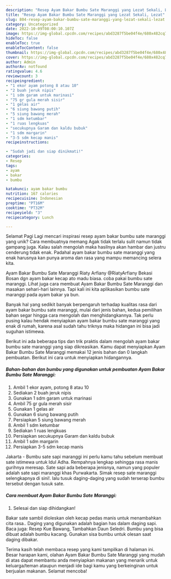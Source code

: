 ```yaml
---
description: "Resep Ayam Bakar Bumbu Sate Maranggi yang Lezat Sekali, Lezat"
title: "Resep Ayam Bakar Bumbu Sate Maranggi yang Lezat Sekali, Lezat"
slug: 804-resep-ayam-bakar-bumbu-sate-maranggi-yang-lezat-sekali-lezat
category: Uncategorized
date: 2022-10-09T08:00:10.107Z
image: https://img-global.cpcdn.com/recipes/abd3287f5be04f4e/680x482cq70/ayam-bakar-bumbu-sate-maranggi-foto-resep-utama.jpg
hideToc: false
enableToc: true
enableTocContent: false
thumbnail: https://img-global.cpcdn.com/recipes/abd3287f5be04f4e/680x482cq70/ayam-bakar-bumbu-sate-maranggi-foto-resep-utama.jpg
cover: https://img-global.cpcdn.com/recipes/abd3287f5be04f4e/680x482cq70/ayam-bakar-bumbu-sate-maranggi-foto-resep-utama.jpg
author: Admin
authorAv: notfound
ratingvalue: 4.6
reviewcount: 3
recipeingredient:
- "1 ekor ayam potong 8 atau 10"
- "2 buah jeruk nipis"
- "1 sdm garam untuk marinasi"
- "75 gr gula merah sisir"
- "1 gelas air"
- "6 siung bawang putih"
- "5 siung bawang merah"
- "1 sdm ketumbar"
- "1 ruas lengkuas"
- "secukupnya Garam dan kaldu bubuk"
- "1 sdm margarin"
- "3-5 sdm kecap manis"
recipeinstructions:

- "Sudah jadi dan siap dinikmati!"
categories:
- Resep
tags:
- ayam
- bakar
- bumbu

katakunci: ayam bakar bumbu 
nutrition: 167 calories
recipecuisine: Indonesian
preptime: "PT16M"
cooktime: "PT32M"
recipeyield: "3"
recipecategory: Lunch

---
```



Selamat Pagi Lagi mencari inspirasi resep ayam bakar bumbu sate maranggi yang unik? Cara membuatnya memang Agak tidak terlalu sulit namun tidak gampang juga. Kalau salah mengolah maka hasilnya akan hambar dan justru cenderung tidak enak. Padahal ayam bakar bumbu sate maranggi yang enak harusnya kan punya aroma dan rasa yang mampu memancing selera kita.


Ayam Bakar Bumbu Sate Maranggi Riaty Arfiany @RiatyArfiany Bekasi Bosan dgn ayam bakar kecap ato madu biasa. coba pakai bumbu sate maranggi. Lihat juga cara membuat Ayam Bakar Bumbu Sate Maranggi dan masakan sehari-hari lainnya. Tapi kali ini kita aplikasikan bumbu sate maranggi pada ayam bakar ya bun.

Banyak hal yang sedikit banyak berpengaruh terhadap kualitas rasa dari ayam bakar bumbu sate maranggi, mulai dari jenis bahan, kedua pemilihan bahan segar hingga cara mengolah dan menghidangkannya. Tak perlu pusing kalau hendak menyiapkan ayam bakar bumbu sate maranggi yang enak di rumah, karena asal sudah tahu triknya maka hidangan ini bisa jadi suguhan istimewa.


Berikut ini ada beberapa tips dan trik praktis dalam mengolah ayam bakar bumbu sate maranggi yang siap dikreasikan. Kamu dapat menyiapkan Ayam Bakar Bumbu Sate Maranggi memakai 12 jenis bahan dan 0 langkah pembuatan. Berikut ini cara untuk menyiapkan hidangannya.

<!--inarticleads1-->

##### Bahan-bahan dan bumbu yang digunakan untuk pembuatan Ayam Bakar Bumbu Sate Maranggi:

1. Ambil 1 ekor ayam, potong 8 atau 10
1. Sediakan 2 buah jeruk nipis
1. Gunakan 1 sdm garam untuk marinasi
1. Ambil 75 gr gula merah sisir
1. Gunakan 1 gelas air
1. Gunakan 6 siung bawang putih
1. Persiapkan 5 siung bawang merah
1. Ambil 1 sdm ketumbar
1. Sediakan 1 ruas lengkuas
1. Persiapkan secukupnya Garam dan kaldu bubuk
1. Ambil 1 sdm margarin
1. Persiapkan 3-5 sdm kecap manis


Jakarta - Bumbu sate sapi maranggi ini perlu kamu tahu sebelum membuat sate istimewa untuk Idul Adha. Rempahnya lengkap sehingga rasa manis gurihnya meresap. Sate sapi ada beberapa jenisnya, namun yang populer adalah sate sapi maranggi khas Purwakarta. Simak resep sate maranggi selengkapnya di sini!. lalu tusuk daging-daging yang sudah terserap bumbu tersebut dengan tusuk sate. 

<!--inarticleads2-->

##### Cara membuat Ayam Bakar Bumbu Sate Maranggi:


1. Selesai dan siap dihidangkan!

Bakar sate sambil dioleskan oleh kecap pedas manis untuk menambahkan cita rasa.. Daging yang digunakan adalah bagian has dalam daging sapi. Baca juga: Resep Kue Bawang, Tambahkan Daun Seledri. Bumbu yang bisa dibuat adalah bumbu kacang. Gunakan sisa bumbu untuk olesan saat daging dibakar. 

Terima kasih telah membaca resep yang kami tampilkan di halaman ini. Besar harapan kami, olahan Ayam Bakar Bumbu Sate Maranggi yang mudah di atas dapat membantu anda menyiapkan makanan yang menarik untuk keluarga/teman ataupun menjadi ide bagi kamu yang berkeinginan untuk berjualan makanan. Selamat mencoba!
